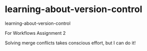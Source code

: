 # learning-about-version-control
learning-about-version-control

For Workflows Assignment 2

Solving merge conflicts takes conscious effort, but I can do it!
